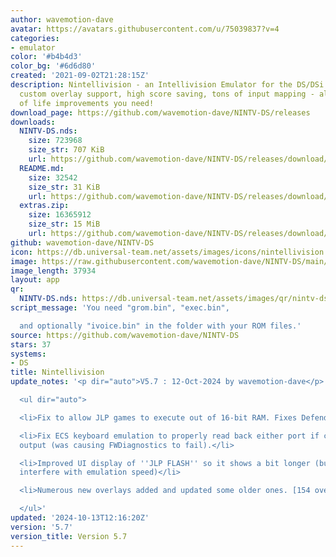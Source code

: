 ```yaml
---
author: wavemotion-dave
avatar: https://avatars.githubusercontent.com/u/75039837?v=4
categories:
- emulator
color: '#b4b4d3'
color_bg: '#6d6d80'
created: '2021-09-02T21:28:15Z'
description: Nintellivision - an Intellivision Emulator for the DS/DSi. High compatibility,
  custom overlay support, high score saving, tons of input mapping - all the quality
  of life improvements you need!
download_page: https://github.com/wavemotion-dave/NINTV-DS/releases
downloads:
  NINTV-DS.nds:
    size: 723968
    size_str: 707 KiB
    url: https://github.com/wavemotion-dave/NINTV-DS/releases/download/5.7/NINTV-DS.nds
  README.md:
    size: 32542
    size_str: 31 KiB
    url: https://github.com/wavemotion-dave/NINTV-DS/releases/download/5.7/README.md
  extras.zip:
    size: 16365912
    size_str: 15 MiB
    url: https://github.com/wavemotion-dave/NINTV-DS/releases/download/5.7/extras.zip
github: wavemotion-dave/NINTV-DS
icon: https://db.universal-team.net/assets/images/icons/nintellivision.png
image: https://raw.githubusercontent.com/wavemotion-dave/NINTV-DS/main/arm9/gfx/bgTop.png
image_length: 37934
layout: app
qr:
  NINTV-DS.nds: https://db.universal-team.net/assets/images/qr/nintv-ds-nds.png
script_message: 'You need "grom.bin", "exec.bin",

  and optionally "ivoice.bin" in the folder with your ROM files.'
source: https://github.com/wavemotion-dave/NINTV-DS
stars: 37
systems:
- DS
title: Nintellivision
update_notes: '<p dir="auto">V5.7 : 12-Oct-2024 by wavemotion-dave</p>

  <ul dir="auto">

  <li>Fix to allow JLP games to execute out of 16-bit RAM. Fixes Defender of the Crown.</li>

  <li>Fix ECS keyboard emulation to properly read back either port if configured for
  output (was causing FWDiagnostics to fail).</li>

  <li>Improved UI display of ''JLP FLASH'' so it shows a bit longer (but doesn''t
  interfere with emulation speed)</li>

  <li>Numerous new overlays added and updated some older ones. [154 overlays!!]</li>

  </ul>'
updated: '2024-10-13T12:16:20Z'
version: '5.7'
version_title: Version 5.7
---
```

